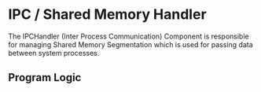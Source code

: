 # IPC / Shared Memory Handler

The IPCHandler (Inter Process Communication) Component is responsible for managing Shared Memory
Segmentation which is used for passing data between system processes.

## Program Logic

